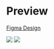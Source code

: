 # Preview

[Figma Design](https://www.figma.com/file/nmvBcLhj59pJVoxvv0lc6G/Vehicle-UI?type=design&node-id=0%3A1&mode=design&t=HDaCvsryPBKjUqKX-1)

<img src="https://i.imgur.com/iujuemc.png">

<img src="https://i.imgur.com/X9o2LJ8.png">
